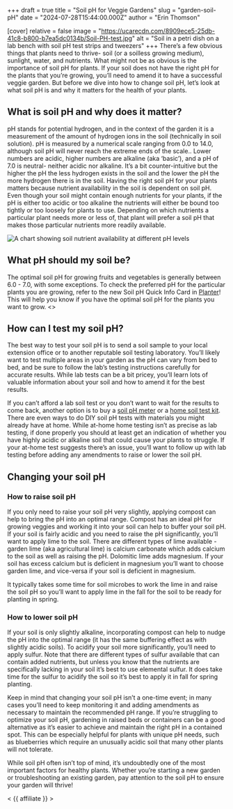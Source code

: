 +++
draft = true
title = "Soil pH for Veggie Gardens"
slug = "garden-soil-pH"
date = "2024-07-28T15:44:00.000Z"
author = "Erin Thomson"

[cover]
relative = false
image = "https://ucarecdn.com/8909ece5-25db-41c8-b800-b7ea5dc0134b/Soil-PH-test.jpg"
alt = "Soil in a petri dish on a lab bench with soil pH test strips and tweezers"
+++
There’s a few obvious things that plants need to thrive- soil (or a soilless growing medium), sunlight, water, and nutrients. What might not be as obvious is the importance of soil pH for plants. If your soil does not have the right pH for the plants that you’re growing, you’ll need to amend it to have a successful veggie garden. But before we dive into how to change soil pH, let’s look at what soil pH is and why it matters for the health of your plants.

## What is soil pH and why does it matter?

pH stands for potential hydrogen, and in the context of the garden it is a measurement of the amount of hydrogen ions in the soil (technically in soil solution). pH is measured by a numerical scale ranging from 0.0 to 14.0, although soil pH will never reach the extreme ends of the scale.. Lower numbers are acidic, higher numbers are alkaline (aka ‘basic’), and a pH of 7.0 is neutral- neither acidic nor alkaline. It’s a bit counter-intuitive but the higher the pH the less hydrogen exists in the soil and the lower the pH the more hydrogen there is in the soil. Having the right soil pH for your plants matters because nutrient availability in the soil is dependent on soil pH. Even though your soil might contain enough nutrients for your plants, if the pH is either too acidic or too alkaline the nutrients will either be bound too tightly or too loosely for plants to use. Depending on which nutrients a particular plant needs more or less of, that plant will prefer a soil pH that makes those particular nutrients more readily available.

![A chart showing soil nutrient availability at different pH levels](https://ucarecdn.com/b4e45b50-7a33-4252-8d90-4631b6601a26/Soil-pH-chart.jpg)

## What pH should my soil be?

The optimal soil pH for growing fruits and vegetables is generally between 6.0 - 7.0, with some exceptions. To check the preferred pH for the particular plants you are growing, refer to the new Soil pH Quick Info Card in [Planter](https://planter.garden/gardens)! This will help you know if you have the optimal soil pH for the plants you want to grow. <<screenshot>>

## How can I test my soil pH?

The best way to test your soil pH is to send a soil sample to your local extension office or to another reputable soil testing laboratory. You’ll likely want to test multiple areas in your garden as the pH can vary from bed to bed, and be sure to follow the lab’s testing instructions carefully for accurate results. While lab tests can be a bit pricey, you’ll learn lots of valuable information about your soil and how to amend it for the best results.

If you can’t afford a lab soil test or you don’t want to wait for the results to come back, another option is to buy a [soil pH meter](https://www.amazon.com/s?k=soil+pH+meter) or a [home soil test kit](https://www.amazon.com/Luster-Leaf-Rapitest-Soil-1602/dp/B01HQXF0PS). There are even ways to do DIY soil pH tests with materials you might already have at home. While at-home home testing isn’t as precise as lab testing, if done properly you should at least get an indication of whether you have highly acidic or alkaline soil that could cause your plants to struggle. If your at-home test suggests there’s an issue, you’ll want to follow up with lab testing before adding any amendments to raise or lower the soil pH.

## Changing your soil pH

### How to raise soil pH

If you only need to raise your soil pH very slightly, applying compost can help to bring the pH into an optimal range. Compost has an ideal pH for growing veggies and working it into your soil can help to buffer your soil pH. If your soil is fairly acidic and you need to raise the pH significantly, you’ll want to apply lime to the soil. There are different types of lime available - garden lime (aka agricultural lime) is calcium carbonate which adds calcium to the soil as well as raising the pH. Dolomitic lime adds magnesium. If your soil has excess calcium but is deficient in magnesium you’ll want to choose garden lime, and vice-versa if your soil is deficient in magnesium.

It typically takes some time for soil microbes to work the lime in and raise the soil pH so you’ll want to apply lime in the fall for the soil to be ready for planting in spring.

### How to lower soil pH

If your soil is only slightly alkaline, incorporating compost can help to nudge the pH into the optimal range (it has the same buffering effect as with slightly acidic soils). To acidify your soil more significantly, you’ll need to apply sulfur. Note that there are different types of sulfur available that can contain added nutrients, but unless you know that the nutrients are specifically lacking in your soil it’s best to use elemental sulfur. It does take time for the sulfur to acidify the soil so it’s best to apply it in fall for spring planting.

Keep in mind that changing your soil pH isn’t a one-time event; in many cases you’ll need to keep monitoring it and adding amendments as necessary to maintain the recommended pH range. If you’re struggling to optimize your soil pH, gardening in raised beds or containers can be a good alternative as it’s easier to achieve and maintain the right pH in a contained spot. This can be especially helpful for plants with unique pH needs, such as blueberries which require an unusually acidic soil that many other plants will not tolerate.

While soil pH often isn’t top of mind, it’s undoubtedly one of the most important factors for healthy plants. Whether you’re starting a new garden or troubleshooting an existing garden, pay attention to the soil pH to ensure your garden will thrive!



< {{ affiliate }} >
